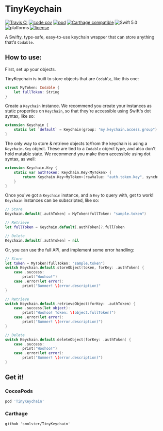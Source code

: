 # TinyKeychain
[![Travis CI](https://img.shields.io/travis/smolster/TinyKeychain/master.svg?style=flat-square)](https://travis-ci.org/smolster/TinyKeychain) [![code cov](https://img.shields.io/codecov/c/github/smolster/TinyKeychain.svg?style=flat-square)](https://codecov.io/gh/smolster/TinyKeychain) [![pod](https://img.shields.io/cocoapods/v/TinyKeychain.svg?style=flat-square)](https://cocoapods.org/pods/TinyKeychain) [![Carthage compatible](https://img.shields.io/badge/Carthage-compatible-4BC51D.svg?style=flat-square)](https://github.com/Carthage/Carthage) ![Swift 5.0](https://img.shields.io/badge/Swift-5.0-orange.svg?style=flat-square) ![platforms](https://img.shields.io/badge/platform-iOS-lightgrey.svg?style=flat-square) [![license](	https://img.shields.io/github/license/smolster/TinyKeychain.svg?style=flat-square)](https://github.com/smolster/TinyKeychain/blob/master/LICENSE)

A Swifty, type-safe, easy-to-use keychain wrapper that can store anything that's `Codable`.

## How to use:

First, set up your objects.

TinyKeychain is built to store objects that are `Codable`, like this one:
```swift
struct MyToken: Codable {
    let fullToken: String
}
```

Create a `Keychain` instance. We recommend you create your instances as static properties on `Keychain`, so that they're accessible using Swift's dot syntax, like so:
```swift
extension Keychain {
    static let `default` = Keychain(group: "my.keychain.access.group")
}
```

The only way to store & retrieve objects to/from the keychain is using a `Keychain.Key` object. These are tied to a `Codable` object type, and also don't hold mutable state. We recommend you make them accessible using dot syntax, as well:
```swift
extension Keychain.Key {
    static var authToken: Keychain.Key<MyToken> {
        return Keychain.Key<MyToken>(rawValue: "auth.token.key", synchronize: true)
    }
}
```

Once you've got a `Keychain` instance, and a `Key` to query with, get to work! `Keychain` instances can be subscripted, like so:

```swift
// Store
Keychain.default[.authToken] = MyToken(fullToken: "sample.token")

// Retrieve
let fullToken = Keychain.default[.authToken]?.fullToken

// Delete
Keychain.default[.authToken] = nil
```

Or, you can use the full API, and implement some error handling:
```swift
// Store
let token = MyToken(fullToken: "sample.token")
switch Keychain.default.storeObject(token, forKey: .authToken) {
    case .success:
        print("Woohoo!")
    case .error(let error):
        print("Bummer! \(error.description)"
}

// Retrieve
switch Keychain.default.retrieveObject(forKey: .authToken) {
    case .success(let object):
        print("Woohoo! Token: \(object.fullToken)")
    case .error(let error):
        print("Bummer! \(error.description)")
}

// Delete
switch Keychain.default.deleteObject(forKey: .authToken) {
    case .success:
        print("Woohoo!")
    case .error(let error):
        print("Bummer! \(error.description)")
}
```
## Get it!
### CocoaPods
```ruby
pod 'TinyKeychain'
```
### Carthage
```
github 'smolster/TinyKeychain'
```
